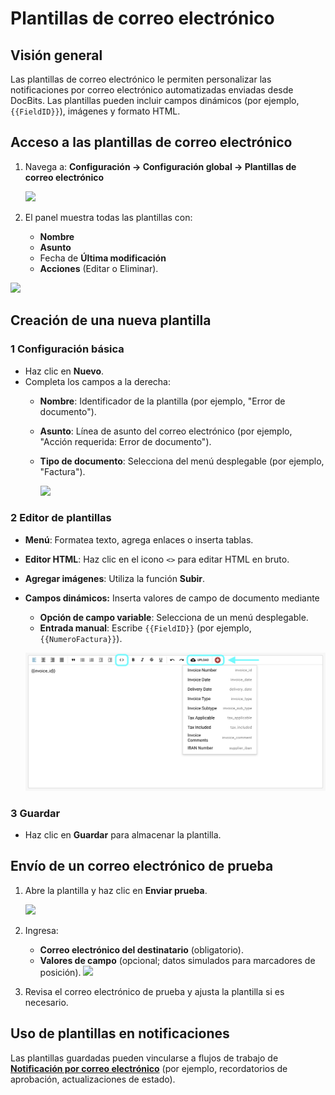 # Plantillas de correo electrónico

## **Visión general**

Las plantillas de correo electrónico le permiten personalizar las notificaciones por correo electrónico automatizadas enviadas desde DocBits. Las plantillas pueden incluir campos dinámicos (por ejemplo, `{{FieldID}}`), imágenes y formato HTML.

## **Acceso a las plantillas de correo electrónico**

1.  Navega a: **Configuración → Configuración global → Plantillas de correo electrónico**

    ![](https://docs.docbits.com/~gitbook/image?url=https%3A%2F%2F578966019-files.gitbook.io%2F%7E%2Ffiles%2Fv0%2Fb%2Fgitbook-x-prod.appspot.com%2Fo%2Fspaces%252FT2n2w4uDCJvv7CJ5zrdk%252Fuploads%252FWzjaI1Jinpw0PQHCuwM0%252Fimage.png%3Falt%3Dmedia%26token%3D21f7af41-6ebe-4e25-952f-9ae0b11cade2\&width=768\&dpr=4\&quality=100\&sign=ae789081\&sv=2)
2. El panel muestra todas las plantillas con:
   * **Nombre**
   * **Asunto**
   * Fecha de **Última modificación**
   * **Acciones** (Editar o Eliminar).

![](https://docs.docbits.com/~gitbook/image?url=https%3A%2F%2F578966019-files.gitbook.io%2F%7E%2Ffiles%2Fv0%2Fb%2Fgitbook-x-prod.appspot.com%2Fo%2Fspaces%252FT2n2w4uDCJvv7CJ5zrdk%252Fuploads%252FENN4zipGg75mpi2OooPP%252Fimage.png%3Falt%3Dmedia%26token%3Ddff6d8a8-e5b3-4e52-bee1-e311daba7b64\&width=768\&dpr=4\&quality=100\&sign=4202a84f\&sv=2)

## **Creación de una nueva plantilla**

### **1 Configuración básica**

* Haz clic en **Nuevo**.
* Completa los campos a la derecha:
  * **Nombre**: Identificador de la plantilla (por ejemplo, "Error de documento").
  * **Asunto**: Línea de asunto del correo electrónico (por ejemplo, "Acción requerida: Error de documento").
  *   **Tipo de documento**: Selecciona del menú desplegable (por ejemplo, "Factura").

      ![](https://docs.docbits.com/~gitbook/image?url=https%3A%2F%2F578966019-files.gitbook.io%2F%7E%2Ffiles%2Fv0%2Fb%2Fgitbook-x-prod.appspot.com%2Fo%2Fspaces%252FT2n2w4uDCJvv7CJ5zrdk%252Fuploads%252FXzmfZBIoyoDS7tTz1qo4%252Fimage.png%3Falt%3Dmedia%26token%3D24547984-2406-41b5-95d6-0f7f45e06258\&width=768\&dpr=4\&quality=100\&sign=f7aa9b89\&sv=2)

### **2 Editor de plantillas**

* **Menú**: Formatea texto, agrega enlaces o inserta tablas.
* **Editor HTML**: Haz clic en el icono `<>` para editar HTML en bruto.
* **Agregar imágenes**: Utiliza la función **Subir**.
*   **Campos dinámicos:** Inserta valores de campo de documento mediante

    * **Opción de campo variable**: Selecciona de un menú desplegable.
    * **Entrada manual**: Escribe `{{FieldID}}` (por ejemplo, `{{NumeroFactura}}`).

    ![](https://raw.githubusercontent.com/Fellow-Consulting-AG/docbits/refs/heads/main/readme/.gitbook/assets/email_templates_4.png)

### **3 Guardar**

* Haz clic en **Guardar** para almacenar la plantilla.

## **Envío de un correo electrónico de prueba**

1.  Abre la plantilla y haz clic en **Enviar prueba**.

    ![](https://docs.docbits.com/~gitbook/image?url=https%3A%2F%2F578966019-files.gitbook.io%2F%7E%2Ffiles%2Fv0%2Fb%2Fgitbook-x-prod.appspot.com%2Fo%2Fspaces%252FT2n2w4uDCJvv7CJ5zrdk%252Fuploads%252FZTskZNsVfWj6IwBmwoR5%252Fimage.png%3Falt%3Dmedia%26token%3D62229942-2ee7-4d58-833c-eb863b18f2d3\&width=768\&dpr=4\&quality=100\&sign=b804f787\&sv=2)
2. Ingresa:
   * **Correo electrónico del destinatario** (obligatorio).
   * **Valores de campo** (opcional; datos simulados para marcadores de posición). ![](https://docs.docbits.com/~gitbook/image?url=https%3A%2F%2F578966019-files.gitbook.io%2F%7E%2Ffiles%2Fv0%2Fb%2Fgitbook-x-prod.appspot.com%2Fo%2Fspaces%252FT2n2w4uDCJvv7CJ5zrdk%252Fuploads%252FO2yw8EgefTPSCIhxUFH6%252Fimage.png%3Falt%3Dmedia%26token%3D2acc0067-3698-4565-92d8-6c4ddabe497c\&width=300\&dpr=4\&quality=100\&sign=461ae8e7\&sv=2)
3. Revisa el correo electrónico de prueba y ajusta la plantilla si es necesario.

## **Uso de plantillas en notificaciones**

Las plantillas guardadas pueden vincularse a flujos de trabajo de [**Notificación por correo electrónico**](../supplier-setting/) (por ejemplo, recordatorios de aprobación, actualizaciones de estado).
